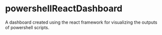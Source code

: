 # powershellReactDashboard
A dashboard created using the react framework for visualizing the outputs of powershell scripts.
